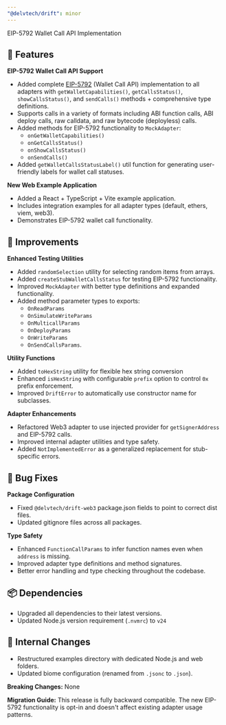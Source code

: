 ```yaml
---
"@delvtech/drift": minor
---
```

 
EIP-5792 Wallet Call API Implementation

## 🚀 Features

**EIP-5792 Wallet Call API Support**
- Added complete [EIP-5792](https://www.eip5792.xyz) (Wallet Call API) implementation to all adapters with `getWalletCapabilities()`, `getCallsStatus()`, `showCallsStatus()`, and `sendCalls()` methods + comprehensive type definitions.
- Supports calls in a variety of formats including ABI function calls, ABI deploy calls, raw calldata, and raw bytecode (deployless) calls.
- Added methods for EIP-5792 functionality to `MockAdapter`:
  - `onGetWalletCapabilities()`
  - `onGetCallsStatus()`
  - `onShowCallsStatus()`
  - `onSendCalls()`
- Added `getWalletCallsStatusLabel()` util function for generating user-friendly labels for wallet call statuses.

**New Web Example Application**
- Added a React + TypeScript + Vite example application.
- Includes integration examples for all adapter types (default, ethers, viem, web3).
- Demonstrates EIP-5792 wallet call functionality.

## 🔧 Improvements

**Enhanced Testing Utilities**
- Added `randomSelection` utility for selecting random items from arrays.
- Added `createStubWalletCallsStatus` for testing EIP-5792 functionality.
- Improved `MockAdapter` with better type definitions and expanded functionality.
- Added method parameter types to exports:
  - `OnReadParams`
  - `OnSimulateWriteParams`
  - `OnMulticallParams`
  - `OnDeployParams`
  - `OnWriteParams`
  - `OnSendCallsParams`.

**Utility Functions**
- Added `toHexString` utility for flexible hex string conversion
- Enhanced `isHexString` with configurable `prefix` option to control `0x` prefix enforcement.
- Improved `DriftError` to automatically use constructor name for subclasses.

**Adapter Enhancements**
- Refactored Web3 adapter to use injected provider for `getSignerAddress` and EIP-5792 calls.
- Improved internal adapter utilities and type safety.
- Added `NotImplementedError` as a generalized replacement for stub-specific errors.

## 🐛 Bug Fixes

**Package Configuration**
- Fixed `@delvtech/drift-web3` package.json fields to point to correct dist files.
- Updated gitignore files across all packages.

**Type Safety**
- Enhanced `FunctionCallParams` to infer function names even when `address` is missing.
- Improved adapter type definitions and method signatures.
- Better error handling and type checking throughout the codebase.

## 📦 Dependencies

- Upgraded all dependencies to their latest versions.
- Updated Node.js version requirement (`.nvmrc`) to `v24`

## 🔄 Internal Changes

- Restructured examples directory with dedicated Node.js and web folders.
- Updated biome configuration (renamed from `.jsonc` to `.json`).

**Breaking Changes:** None

**Migration Guide:** This release is fully backward compatible. The new EIP-5792 functionality is opt-in and doesn't affect existing adapter usage patterns.
